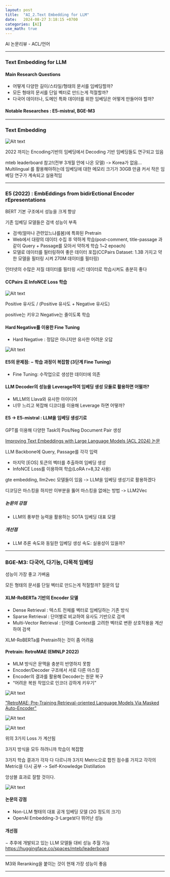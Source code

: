 ```yaml
---
layout: post
title:  "AI_2.Text Embedding for LLM"
date:   2024-08-27 3:18:15 +0700
categories: [AI]
use_math: true
---
```


AI 논문리뷰 - ACL/언어

---

### Text Embedding for LLM

#### Main Research Questions

- 어떻게 다양한 길이/스타일/형태의 문서를 임베딩할까?
- 모든 형태의 문서를 단일 벡터로 만드는게 적절할까?
- 다국어 데이터나, 도메인 특화 데이터를 위한 임베딩은 어떻게 만들어야 할까?

#### Notable Researches : E5-mistral, BGE-M3

---

### Text Embedding

![Alt text](http://leesangwon0114.github.io/static/img/AI/2.1.png)

2022 까지는 Encoding기반의 임베딩에서 Decoding 기반 임베딩들도 연구되고 있음

mteb leaderboard 참고!(전부 3개월 안에 나온 모델)
-> Korea가 없음... Multilingual 를 활용해야하는데 임베딩에 대한 메모리 크기가 30GB 만큼 커서 작은 임베딩 연구가 계속되고 실용적임

---

### E5 (2022) : EmbEddings from bidirEctional Encoder rEpresentations

BERT 기본 구조에서 성능을 크게 향상

기존 임베딩 모델들은 검색 성능이 부족
- 검색(얼마나 관련있느냐를봄)에 특화된 Pretrain
- Web에서 대량의 데이터 수집 후 약하게 학습(post-comment, title-passage 과 같이 Query + Passage를 모아서 약하게 학습 1~2 epoach)
- 모델로 데이터를 필터링하여 좋은 데이터 포집(CCPairs Dataset: 1.3B 가지고 약한 모델을 필터링 시켜 270M 데이터를 필터링)

인터넷의 수많은 저질 데이터를 필터링 시킨 데이터로 학습시켜도 충분히 좋다

#### CCPairs 로 InfoNCE Loss 학습

![Alt text](http://leesangwon0114.github.io/static/img/AI/2.2.png)

Positive 유사도 / (Positive 유사도 + Negative 유사도)

positive는 키우고 Negative는 줄이도록 학습

#### Hard Negative를 이용한 Fine Tuning
- Hard Negative : 정답은 아니지만 유사한 어려운 오답

![Alt text](http://leesangwon0114.github.io/static/img/AI/2.3.png)

#### E5의 문제점: − 학습 과정이 복잡함 (3단계 Fine Tuning)
- Fine Tuning: 수작업으로 생성한 데이터에 의존

#### LLM Decoder의 성능을 Leverage하여 임베딩 생성 모듈로 활용하면 어떨까?
- MLLM의 Llava와 유사한 아이디어
- 너무 느리고 복잡해 디코더를 이용해 Leverage 하면 어떻까?

#### E5 -> E5-mistral : LLM을 임베딩 생성기로

GPT를 이용해 다양한 Task의 Pos/Neg Document Pair 생성

[Improving Text Embeddings with Large Language Models (ACL 2024) 논문](https://arxiv.org/abs/2401.00368)

LLM Backbone에 Query, Passage를 각각 입력
- 마지막 [EOS] 토큰의 벡터를 추출하여 임베딩 생성
- InfoNCE Loss를 이용하여 학습(LoRA r=8,32 사용)

gte embedding, llm2vec 모델들이 있음 -> LLM을 임베딩 생성기로 활용하겠다

디코딩은 마스킹을 하지만 이부분을 뚫어 마스킹을 없애는 방법 -> LLM2Vec

##### 논문의 강점
- LLM의 풍부한 능력을 활용하는 SOTA 임베딩 대표 모델

##### 개선점
- LLM 추론 속도와 동일한 임베딩 생성 속도: 실용성이 있을까?

---

### BGE-M3: 다국어, 다기능, 다목적 임베딩

성능이 가장 좋고 가벼움

모든 형태의 문서를 단일 벡터로 만드는게 적절할까? 질문의 답

#### XLM-RoBERTa 기반의 Encoder 모델
- Dense Retrieval
: 텍스트 전체를 벡터로 임베딩하는 기존 방식
- Sparse Retrieval
: 단어별로 비교하여 유사도 기반으로 검색
- Multi-Vector Retrieval
: 단어를 Context를 고려한 벡터로 변환
상호작용을 계산하여 검색

XLM-RoBERTa를 Pretrain하는 것이 좀 어려움

#### Pretrain: RetroMAE (EMNLP 2022)
- MLM 방식은 문맥을 충분히 반영하지 못함
- Encoder/Decoder 구조에서 서로 다른 마스킹
- Encoder의 결과를 활용해 Decoder는 원문 복구
- “어려운 복원 작업으로 인코더 강하게 키우기”

![Alt text](http://leesangwon0114.github.io/static/img/AI/2.4.png)

["RetroMAE: Pre-Training Retrieval-oriented Language Models Via Masked Auto-Encoder"](https://arxiv.org/abs/2205.12035)

![Alt text](http://leesangwon0114.github.io/static/img/AI/2.5.png)

![Alt text](http://leesangwon0114.github.io/static/img/AI/2.6.png)

위의 3가지 Loss 가 계산됨

3가지 방식을 모두 하려니까 학습이 복잡함

3가지 학습 결과가 각자 다 다르니까 3가지 Metric으로 합친 점수를 가지고 각각의 Metric을 다시 공부 -> Self-Knowledge Distillation

앙상블 효과로 잘할 것이다.

![Alt text](http://leesangwon0114.github.io/static/img/AI/2.7.png)

#### 논문의 강점
- Non-LLM 형태의 대표 공개 임베딩 모델 (2G 정도의 크기)
- OpenAI Embedding-3-Large보다 뛰어난 성능

#### 개선점
− 추후에 개발되고 있는 LLM 모델들 대비 성능 추월 가능
https://huggingface.co/spaces/mteb/leaderboard

---

M3와 Reranking을 붙이는 것이 현재 가장 성능이 좋음

---
